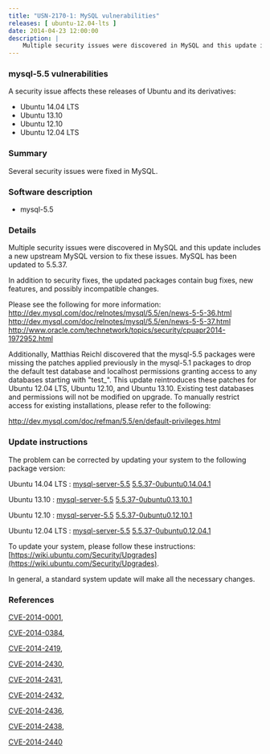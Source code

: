 ```yaml
---
title: "USN-2170-1: MySQL vulnerabilities"
releases: [ ubuntu-12.04-lts ]
date: 2014-04-23 12:00:00
description: |
    Multiple security issues were discovered in MySQL and this update includes a new upstream MySQL version to fix these issues. MySQL has been updated to 5.5.37.
--- 
```

 
### mysql-5.5 vulnerabilities

A security issue affects these releases of Ubuntu and its derivatives:

* Ubuntu 14.04 LTS
* Ubuntu 13.10
* Ubuntu 12.10
* Ubuntu 12.04 LTS

### Summary

Several security issues were fixed in MySQL. 

### Software description

* mysql-5.5 

### Details

Multiple security issues were discovered in MySQL and this update includes a new upstream MySQL version to fix these issues. MySQL has been updated to 5.5.37.

In addition to security fixes, the updated packages contain bug fixes, new features, and possibly incompatible changes.

Please see the following for more information: http://dev.mysql.com/doc/relnotes/mysql/5.5/en/news-5-5-36.html http://dev.mysql.com/doc/relnotes/mysql/5.5/en/news-5-5-37.html http://www.oracle.com/technetwork/topics/security/cpuapr2014-1972952.html

Additionally, Matthias Reichl discovered that the mysql-5.5 packages were missing the patches applied previously in the mysql-5.1 packages to drop the default test database and localhost permissions granting access to any databases starting with &quot;test_&quot;. This update reintroduces these patches for Ubuntu 12.04 LTS, Ubuntu 12.10, and Ubuntu 13.10. Existing test databases and permissions will not be modified on upgrade. To manually restrict access for existing installations, please refer to the following:

http://dev.mysql.com/doc/refman/5.5/en/default-privileges.html 

### Update instructions

The problem can be corrected by updating your system to the following package version:

Ubuntu 14.04 LTS
 : [mysql-server-5.5](https://launchpad.net/ubuntu/+source/mysql-5.5) <span> [5.5.37-0ubuntu0.14.04.1](https://launchpad.net/ubuntu/+source/mysql-5.5/5.5.37-0ubuntu0.14.04.1) </span> 

Ubuntu 13.10
 : [mysql-server-5.5](https://launchpad.net/ubuntu/+source/mysql-5.5) <span> [5.5.37-0ubuntu0.13.10.1](https://launchpad.net/ubuntu/+source/mysql-5.5/5.5.37-0ubuntu0.13.10.1) </span> 

Ubuntu 12.10
 : [mysql-server-5.5](https://launchpad.net/ubuntu/+source/mysql-5.5) <span> [5.5.37-0ubuntu0.12.10.1](https://launchpad.net/ubuntu/+source/mysql-5.5/5.5.37-0ubuntu0.12.10.1) </span> 

Ubuntu 12.04 LTS
 : [mysql-server-5.5](https://launchpad.net/ubuntu/+source/mysql-5.5) <span> [5.5.37-0ubuntu0.12.04.1](https://launchpad.net/ubuntu/+source/mysql-5.5/5.5.37-0ubuntu0.12.04.1) </span> 

To update your system, please follow these instructions: [https://wiki.ubuntu.com/Security/Upgrades](https://wiki.ubuntu.com/Security/Upgrades).

In general, a standard system update will make all the necessary changes. 

### References

 [CVE-2014-0001](http://people.ubuntu.com/~ubuntu-security/cve/CVE-2014-0001), 

 [CVE-2014-0384](http://people.ubuntu.com/~ubuntu-security/cve/CVE-2014-0384), 

 [CVE-2014-2419](http://people.ubuntu.com/~ubuntu-security/cve/CVE-2014-2419), 

 [CVE-2014-2430](http://people.ubuntu.com/~ubuntu-security/cve/CVE-2014-2430), 

 [CVE-2014-2431](http://people.ubuntu.com/~ubuntu-security/cve/CVE-2014-2431), 

 [CVE-2014-2432](http://people.ubuntu.com/~ubuntu-security/cve/CVE-2014-2432), 

 [CVE-2014-2436](http://people.ubuntu.com/~ubuntu-security/cve/CVE-2014-2436), 

 [CVE-2014-2438](http://people.ubuntu.com/~ubuntu-security/cve/CVE-2014-2438), 

 [CVE-2014-2440](http://people.ubuntu.com/~ubuntu-security/cve/CVE-2014-2440)
 
